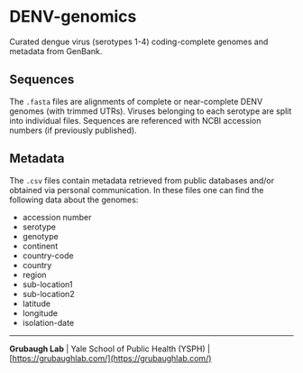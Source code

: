 # DENV-genomics
Curated dengue virus (serotypes 1-4) coding-complete genomes and metadata from GenBank.

## Sequences

The `.fasta` files are alignments of complete or near-complete DENV genomes (with trimmed UTRs). Viruses belonging to each serotype are split into individual files. Sequences are referenced with NCBI accession numbers (if previously published).

## Metadata

The `.csv` files contain metadata retrieved from public databases and/or obtained via personal communication. In these files one can find the following data about the genomes:

* accession number
* serotype
* genotype
* continent
* country-code
* country
* region
* sub-location1
* sub-location2
* latitude
* longitude
* isolation-date

---

**Grubaugh Lab** | Yale School of Public Health (YSPH) | [https://grubaughlab.com/](https://grubaughlab.com/)
